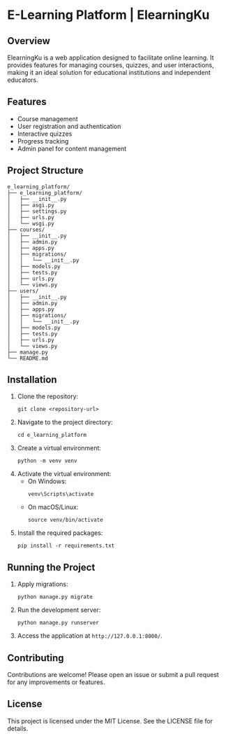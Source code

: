 # E-Learning Platform | ElearningKu

## Overview
ElearningKu is a web application designed to facilitate online learning. It provides features for managing courses, quizzes, and user interactions, making it an ideal solution for educational institutions and independent educators.

## Features
- Course management
- User registration and authentication
- Interactive quizzes
- Progress tracking
- Admin panel for content management

## Project Structure
```
e_learning_platform/
├── e_learning_platform/
│   ├── __init__.py
│   ├── asgi.py
│   ├── settings.py
│   ├── urls.py
│   └── wsgi.py
├── courses/
│   ├── __init__.py
│   ├── admin.py
│   ├── apps.py
│   ├── migrations/
│   │   └── __init__.py
│   ├── models.py
│   ├── tests.py
│   ├── urls.py
│   └── views.py
├── users/
│   ├── __init__.py
│   ├── admin.py
│   ├── apps.py
│   ├── migrations/
│   │   └── __init__.py
│   ├── models.py
│   ├── tests.py
│   ├── urls.py
│   └── views.py
├── manage.py
└── README.md
```

## Installation
1. Clone the repository:
   ```
   git clone <repository-url>
   ```
2. Navigate to the project directory:
   ```
   cd e_learning_platform
   ```
3. Create a virtual environment:
   ```
   python -m venv venv
   ```
4. Activate the virtual environment:
   - On Windows:
     ```
     venv\Scripts\activate
     ```
   - On macOS/Linux:
     ```
     source venv/bin/activate
     ```
5. Install the required packages:
   ```
   pip install -r requirements.txt
   ```

## Running the Project
1. Apply migrations:
   ```
   python manage.py migrate
   ```
2. Run the development server:
   ```
   python manage.py runserver
   ```
3. Access the application at `http://127.0.0.1:8000/`.

## Contributing
Contributions are welcome! Please open an issue or submit a pull request for any improvements or features.

## License
This project is licensed under the MIT License. See the LICENSE file for details.